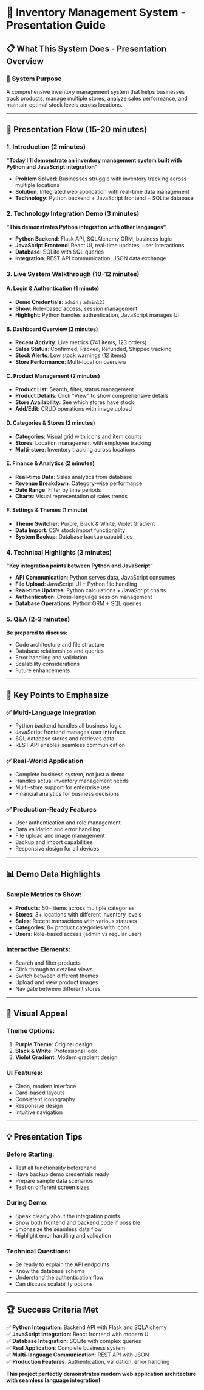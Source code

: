 # 🏪 Inventory Management System - Presentation Guide

## 📋 **What This System Does - Presentation Overview**

### **🎯 System Purpose**
A comprehensive inventory management system that helps businesses track products, manage multiple stores, analyze sales performance, and maintain optimal stock levels across locations.

---

## 🎤 **Presentation Flow (15-20 minutes)**

### **1. Introduction (2 minutes)**
**"Today I'll demonstrate an inventory management system built with Python and JavaScript integration"**

- **Problem Solved**: Businesses struggle with inventory tracking across multiple locations
- **Solution**: Integrated web application with real-time data management
- **Technology**: Python backend + JavaScript frontend + SQLite database

### **2. Technology Integration Demo (3 minutes)**
**"This demonstrates Python integration with other languages"**

- **Python Backend**: Flask API, SQLAlchemy ORM, business logic
- **JavaScript Frontend**: React UI, real-time updates, user interactions
- **Database**: SQLite with SQL queries
- **Integration**: REST API communication, JSON data exchange

### **3. Live System Walkthrough (10-12 minutes)**

#### **A. Login & Authentication (1 minute)**
- **Demo Credentials**: `admin` / `admin123`
- **Show**: Role-based access, session management
- **Highlight**: Python handles authentication, JavaScript manages UI

#### **B. Dashboard Overview (2 minutes)**
- **Recent Activity**: Live metrics (741 items, 123 orders)
- **Sales Status**: Confirmed, Packed, Refunded, Shipped tracking
- **Stock Alerts**: Low stock warnings (12 items)
- **Store Performance**: Multi-location overview

#### **C. Product Management (2 minutes)**
- **Product List**: Search, filter, status management
- **Product Details**: Click "View" to show comprehensive details
- **Store Availability**: See which stores have stock
- **Add/Edit**: CRUD operations with image upload

#### **D. Categories & Stores (2 minutes)**
- **Categories**: Visual grid with icons and item counts
- **Stores**: Location management with employee tracking
- **Multi-store**: Inventory tracking across locations

#### **E. Finance & Analytics (2 minutes)**
- **Real-time Data**: Sales analytics from database
- **Revenue Breakdown**: Category-wise performance
- **Date Range**: Filter by time periods
- **Charts**: Visual representation of sales trends

#### **F. Settings & Themes (1 minute)**
- **Theme Switcher**: Purple, Black & White, Violet Gradient
- **Data Import**: CSV stock import functionality
- **System Backup**: Database backup capabilities

### **4. Technical Highlights (3 minutes)**
**"Key integration points between Python and JavaScript"**

- **API Communication**: Python serves data, JavaScript consumes
- **File Upload**: JavaScript UI + Python file handling
- **Real-time Updates**: Python calculations + JavaScript charts
- **Authentication**: Cross-language session management
- **Database Operations**: Python ORM + SQL queries

### **5. Q&A (2-3 minutes)**
**Be prepared to discuss:**
- Code architecture and file structure
- Database relationships and queries
- Error handling and validation
- Scalability considerations
- Future enhancements

---

## 🎯 **Key Points to Emphasize**

### **✅ Multi-Language Integration**
- Python backend handles all business logic
- JavaScript frontend manages user interface
- SQL database stores and retrieves data
- REST API enables seamless communication

### **✅ Real-World Application**
- Complete business system, not just a demo
- Handles actual inventory management needs
- Multi-store support for enterprise use
- Financial analytics for business decisions

### **✅ Production-Ready Features**
- User authentication and role management
- Data validation and error handling
- File upload and image management
- Backup and import capabilities
- Responsive design for all devices

---

## 📊 **Demo Data Highlights**

### **Sample Metrics to Show:**
- **Products**: 50+ items across multiple categories
- **Stores**: 3+ locations with different inventory levels
- **Sales**: Recent transactions with various statuses
- **Categories**: 8+ product categories with icons
- **Users**: Role-based access (admin vs regular user)

### **Interactive Elements:**
- Search and filter products
- Click through to detailed views
- Switch between different themes
- Upload and view product images
- Navigate between different stores

---

## 🎨 **Visual Appeal**

### **Theme Options:**
1. **Purple Theme**: Original design
2. **Black & White**: Professional look
3. **Violet Gradient**: Modern gradient design

### **UI Features:**
- Clean, modern interface
- Card-based layouts
- Consistent iconography
- Responsive design
- Intuitive navigation

---

## 💡 **Presentation Tips**

### **Before Starting:**
- Test all functionality beforehand
- Have backup demo credentials ready
- Prepare sample data scenarios
- Test on different screen sizes

### **During Demo:**
- Speak clearly about the integration points
- Show both frontend and backend code if possible
- Emphasize the seamless data flow
- Highlight error handling and validation

### **Technical Questions:**
- Be ready to explain the API endpoints
- Know the database schema
- Understand the authentication flow
- Can discuss scalability options

---

## 🏆 **Success Criteria Met**

✅ **Python Integration**: Backend API with Flask and SQLAlchemy  
✅ **JavaScript Integration**: React frontend with modern UI  
✅ **Database Integration**: SQLite with complex queries  
✅ **Real Application**: Complete business system  
✅ **Multi-language Communication**: REST API with JSON  
✅ **Production Features**: Authentication, validation, error handling  

**This project perfectly demonstrates modern web application architecture with seamless language integration!**

